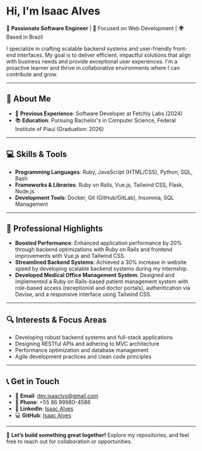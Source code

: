 # Hi, I'm Isaac Alves

🚀 **Passionate Software Engineer** | 🎯 Focused on Web Development | 🌍 Based in Brazil

I specialize in crafting scalable backend systems and user-friendly front-end interfaces. My goal is to deliver efficient, impactful solutions that align with business needs and provide exceptional user experiences. I'm a proactive learner and thrive in collaborative environments where I can contribute and grow.

---

## 📌 **About Me**

- 💼 **Previous Experience**: Software Developer at Fetchly Labs (2024)
- 📚 **Education**: Pursuing Bachelor's in Computer Science, Federal Institute of Piauí (Graduation: 2026)

---

## 💻 **Skills & Tools**

- **Programming Languages**: Ruby, JavaScript (HTML/CSS), Python, SQL, Bash
- **Frameworks & Libraries**: Ruby on Rails, Vue.js, Tailwind CSS, Flask, Node.js
- **Development Tools**: Docker, Git (GitHub/GitLab), Insomnia, SQL Management

---
## 🌟 **Professional Highlights**

- **Boosted Performance**: Enhanced application performance by 20% through backend optimizations with Ruby on Rails and frontend improvements with Vue.js and Tailwind CSS.
- **Streamlined Backend Systems**: Achieved a 30% increase in website speed by developing scalable backend systems during my internship.
- **Developed Medical Office Management System**: Designed and implemented a Ruby on Rails-based patient management system with role-based access (receptionist and doctor portals), authentication via Devise, and a responsive interface using Tailwind CSS.

---
## 🔍 **Interests & Focus Areas**

- Developing robust backend systems and full-stack applications
- Designing RESTful APIs and adhering to MVC architecture
- Performance optimization and database management
- Agile development practices and clean code principles

---

## 📞 **Get in Touch**

- 📧 **Email**: [dev.isaaclvs@gmail.com](mailto:dev.isaaclvs@gmail.com)
- 📱 **Phone**: +55 86 99980-4586
- 💼 **LinkedIn**: [Isaac Alves](https://linkedin.com/in/isaaclvs)
- 💻 **GitHub**: [Isaac Alves](https://github.com/isaaclvs)

---

🎯 **Let’s build something great together!** Explore my repositories, and feel free to reach out for collaboration or opportunities.
